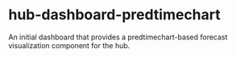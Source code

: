 # hub-dashboard-predtimechart
An initial dashboard that provides a predtimechart-based forecast visualization component for the hub.
